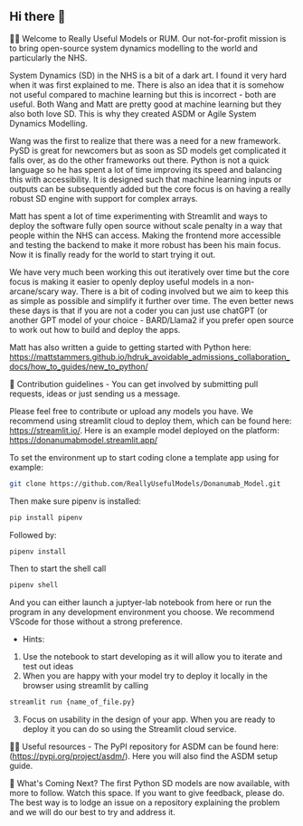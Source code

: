 ## Hi there 👋

🙋‍♀️ Welcome to Really Useful Models or RUM. Our not-for-profit mission is to bring open-source system dynamics modelling to the world and particularly the NHS.<br />

System Dynamics (SD) in the NHS is a bit of a dark art. I found it very hard when it was first explained to me. There is also an idea that it is somehow not useful compared to machine learning but this is incorrect - both are useful. Both Wang and Matt are pretty good at machine learning but they also both love SD. This is why they created ASDM or Agile System Dynamics Modelling.

Wang was the first to realize that there was a need for a new framework. PySD is great for newcomers but as soon as SD models get complicated it falls over, as do the other frameworks out there. Python is not a quick language so he has spent a lot of time improving its speed and balancing this with accessibility. It is designed such that machine learning inputs or outputs can be subsequently added but the core focus is on having a really robust SD engine with support for complex arrays. 

Matt has spent a lot of time experimenting with Streamlit and ways to deploy the software fully open source without scale penalty in a way that people within the NHS can access. Making the frontend more accessible and testing the backend to make it more robust has been his main focus. Now it is finally ready for the world to start trying it out.

We have very much been working this out iteratively over time but the core focus is making it easier to openly deploy useful models in a non-arcane/scary way. There is a bit of coding involved but we aim to keep this as simple as possible and simplify it further over time. The even better news these days is that if you are not a coder you can just use chatGPT (or another GPT model of your choice - BARD/Llama2 if you prefer open source to work out how to build and deploy the apps. 

Matt has also written a guide to getting started with Python here: https://mattstammers.github.io/hdruk_avoidable_admissions_collaboration_docs/how_to_guides/new_to_python/

🌈 Contribution guidelines - You can get involved by submitting pull requests, ideas or just sending us a message.<br />

Please feel free to contribute or upload any models you have. We recommend using streamlit cloud to deploy them, which can be found here: https://streamlit.io/. Here is an example model deployed on the platform: https://donanumabmodel.streamlit.app/

To set the environment up to start coding clone a template app using for example:

```sh
git clone https://github.com/ReallyUsefulModels/Donanumab_Model.git
```

Then make sure pipenv is installed:

```sh
pip install pipenv
```
Followed by:

```sh
pipenv install
```

Then to start the shell call
```sh
pipenv shell
```

And you can either launch a juptyer-lab notebook from here or run the program in any development environment you choose. We recommend VScode for those without a strong preference. 

- Hints:
1. Use the notebook to start developing as it will allow you to iterate and test out ideas
2. When you are happy with your model try to deploy it locally in the browser using streamlit by calling

```python
streamlit run {name_of_file.py}
```

3. Focus on usability in the design of your app. When you are ready to deploy it you can do so using the Streamlit cloud service. 

👩‍💻 Useful resources - The PyPI repository for ASDM can be found here: (https://pypi.org/project/asdm/). Here you will also find the ASDM setup guide.<br />

🧙 What's Coming Next? The first Python SD models are now available, with more to follow. Watch this space. If you want to give feedback, please do. The best way is to lodge an issue on a repository explaining the problem and we will do our best to try and address it. 

